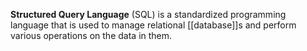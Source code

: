 **Structured Query Language** (SQL) is a standardized programming language that is used to manage relational [[database]]s and perform various operations on the data in them.